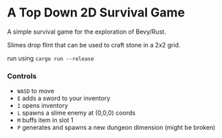 # A Top Down 2D Survival Game

A simple survival game for the exploration of Bevy/Rust.

Slimes drop flint that can be used to craft stone in a 2x2 grid.

run using `cargo run --release` 

### Controls

- `WASD` to move
- `E` adds a sword to your inventory
- `I` opens inventory
- `L` spawns a slime enemy at (0,0,0) coords
- `M` buffs item in slot 1
- `P` generates and spawns a new dungeon dimension (might be broken)
